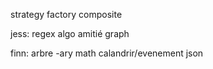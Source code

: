 strategy
factory
composite

jess:
regex
algo amitié
graph

finn:
arbre -ary
math
calandrir/evenement
json